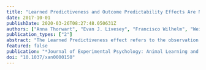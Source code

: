 ```yaml
---
title: "Learned Predictiveness and Outcome Predictability Effects Are Not Simply Two Sides of the Same Coin"
date: 2017-10-01
publishDate: 2020-03-26T08:27:48.050631Z
authors: ["Anna Thorwart", "Evan J. Livesey", "Francisco Wilhelm", "Wei Liu", "Harald Lachnit"]
publication_types: ["2"]
abstract: "The Learned Predictiveness effect refers to the observation that learning about the relationship between a cue and an outcome is influenced by the predictive relevance of the cue for other outcomes. Similarly, the Outcome Predictability effect refers to a recent observation that the previous predictability of an outcome affects learning about this outcome in new situations, too. We hypothesize that both effects may be two manifestations of the same phenomenon and stimuli that have been involved in highly predictive relationships may be learned about faster when they are involved in new relationships regardless of their functional role in predictive learning as cues and outcomes. Four experiments manipulated both the relationships and the function of the stimuli. While we were able to replicate the standard effects, they did not survive a transfer to situations where the functional role of the stimuli changed, that is the outcome of the first phase becomes a cue in the second learning phase or the cue of the first phase becomes the outcome of the second phase. Furthermore, unlike learned predictiveness, there was little indication that the distribution of overt attention in the second phase was influenced by previous predictability. The results suggest that these 2 very similar effects are not manifestations of a more general phenomenon but rather independent from each other."
featured: false
publication: "*Journal of Experimental Psychology: Animal Learning and Cognition*"
doi: "10.1037/xan0000150"
---
```

